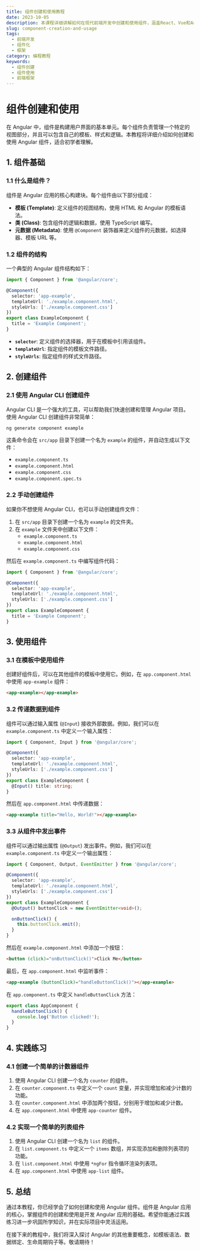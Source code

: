 ```yaml
---
title: 组件创建和使用教程
date: 2023-10-05
description: 本课程详细讲解如何在现代前端开发中创建和使用组件，涵盖React、Vue和Angular等主流框架的组件化开发技巧。
slug: component-creation-and-usage
tags:
  - 前端开发
  - 组件化
  - 框架
category: 编程教程
keywords:
  - 组件创建
  - 组件使用
  - 前端框架
---
```


# 组件创建和使用

在 Angular 中，组件是构建用户界面的基本单元。每个组件负责管理一个特定的视图部分，并且可以包含自己的模板、样式和逻辑。本教程将详细介绍如何创建和使用 Angular 组件，适合初学者理解。

## 1. 组件基础

### 1.1 什么是组件？

组件是 Angular 应用的核心构建块。每个组件由以下部分组成：

- **模板 (Template)**: 定义组件的视图结构，使用 HTML 和 Angular 的模板语法。
- **类 (Class)**: 包含组件的逻辑和数据，使用 TypeScript 编写。
- **元数据 (Metadata)**: 使用 `@Component` 装饰器来定义组件的元数据，如选择器、模板 URL 等。

### 1.2 组件的结构

一个典型的 Angular 组件结构如下：

```typescript
import { Component } from '@angular/core';

@Component({
  selector: 'app-example',
  templateUrl: './example.component.html',
  styleUrls: ['./example.component.css']
})
export class ExampleComponent {
  title = 'Example Component';
}
```

- **`selector`**: 定义组件的选择器，用于在模板中引用该组件。
- **`templateUrl`**: 指定组件的模板文件路径。
- **`styleUrls`**: 指定组件的样式文件路径。

## 2. 创建组件

### 2.1 使用 Angular CLI 创建组件

Angular CLI 是一个强大的工具，可以帮助我们快速创建和管理 Angular 项目。使用 Angular CLI 创建组件非常简单：

```bash
ng generate component example
```

这条命令会在 `src/app` 目录下创建一个名为 `example` 的组件，并自动生成以下文件：

- `example.component.ts`
- `example.component.html`
- `example.component.css`
- `example.component.spec.ts`

### 2.2 手动创建组件

如果你不想使用 Angular CLI，也可以手动创建组件文件：

1. 在 `src/app` 目录下创建一个名为 `example` 的文件夹。
2. 在 `example` 文件夹中创建以下文件：
   - `example.component.ts`
   - `example.component.html`
   - `example.component.css`

然后在 `example.component.ts` 中编写组件代码：

```typescript
import { Component } from '@angular/core';

@Component({
  selector: 'app-example',
  templateUrl: './example.component.html',
  styleUrls: ['./example.component.css']
})
export class ExampleComponent {
  title = 'Example Component';
}
```

## 3. 使用组件

### 3.1 在模板中使用组件

创建好组件后，可以在其他组件的模板中使用它。例如，在 `app.component.html` 中使用 `app-example` 组件：

```html
<app-example></app-example>
```

### 3.2 传递数据到组件

组件可以通过输入属性 (`@Input`) 接收外部数据。例如，我们可以在 `example.component.ts` 中定义一个输入属性：

```typescript
import { Component, Input } from '@angular/core';

@Component({
  selector: 'app-example',
  templateUrl: './example.component.html',
  styleUrls: ['./example.component.css']
})
export class ExampleComponent {
  @Input() title: string;
}
```

然后在 `app.component.html` 中传递数据：

```html
<app-example title="Hello, World!"></app-example>
```

### 3.3 从组件中发出事件

组件可以通过输出属性 (`@Output`) 发出事件。例如，我们可以在 `example.component.ts` 中定义一个输出属性：

```typescript
import { Component, Output, EventEmitter } from '@angular/core';

@Component({
  selector: 'app-example',
  templateUrl: './example.component.html',
  styleUrls: ['./example.component.css']
})
export class ExampleComponent {
  @Output() buttonClick = new EventEmitter<void>();

  onButtonClick() {
    this.buttonClick.emit();
  }
}
```

然后在 `example.component.html` 中添加一个按钮：

```html
<button (click)="onButtonClick()">Click Me</button>
```

最后，在 `app.component.html` 中监听事件：

```html
<app-example (buttonClick)="handleButtonClick()"></app-example>
```

在 `app.component.ts` 中定义 `handleButtonClick` 方法：

```typescript
export class AppComponent {
  handleButtonClick() {
    console.log('Button clicked!');
  }
}
```

## 4. 实践练习

### 4.1 创建一个简单的计数器组件

1. 使用 Angular CLI 创建一个名为 `counter` 的组件。
2. 在 `counter.component.ts` 中定义一个 `count` 变量，并实现增加和减少计数的功能。
3. 在 `counter.component.html` 中添加两个按钮，分别用于增加和减少计数。
4. 在 `app.component.html` 中使用 `app-counter` 组件。

### 4.2 实现一个简单的列表组件

1. 使用 Angular CLI 创建一个名为 `list` 的组件。
2. 在 `list.component.ts` 中定义一个 `items` 数组，并实现添加和删除列表项的功能。
3. 在 `list.component.html` 中使用 `*ngFor` 指令循环渲染列表项。
4. 在 `app.component.html` 中使用 `app-list` 组件。

## 5. 总结

通过本教程，你已经学会了如何创建和使用 Angular 组件。组件是 Angular 应用的核心，掌握组件的创建和使用是开发 Angular 应用的基础。希望你能通过实践练习进一步巩固所学知识，并在实际项目中灵活运用。

在接下来的教程中，我们将深入探讨 Angular 的其他重要概念，如模板语法、数据绑定、生命周期钩子等。敬请期待！